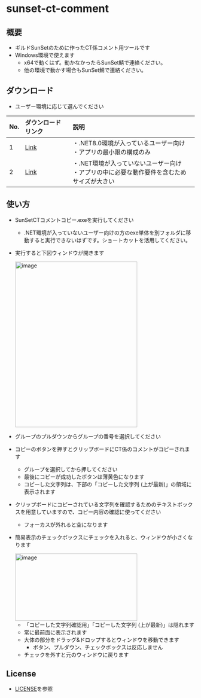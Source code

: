 # sunset-ct-comment

## 概要

* ギルドSunSetのために作ったCT係コメント用ツールです
* Windows環境で使えます
  * x64で動くはず。動かなかったらSunSet鯖で連絡ください。
  * 他の環境で動かす場合もSunSet鯖で連絡ください。

## ダウンロード

* ユーザー環境に応じて選んでください

| No. | ダウンロードリンク | 説明                               |
| :-- | :----------------- | :--------------------------------- |
| 1   | [Link](https://github.com/simon-mog/sunset-ct-comment/raw/main/downloads/SunSetCTComment_dotNET%E6%A7%8B%E7%AF%89%E6%B8%88%E3%81%BF%E7%92%B0%E5%A2%83%E5%90%91%E3%81%91.zip) | ・.NET8.0環境が入っているユーザー向け<br>・アプリの最小限の構成のみ |
| 2   | [Link](https://github.com/simon-mog/sunset-ct-comment/raw/main/downloads/SunSetCTComment_dotNET%E8%BE%BC%E3%81%BF.zip) | ・.NET環境が入っていないユーザー向け<br>・アプリの中に必要な動作要件を含むためサイズが大きい |

## 使い方

* SunSetCTコメントコピー.exeを実行してください
  * .NET環境が入っていないユーザー向けの方のexe単体を別フォルダに移動すると実行できないはずです。ショートカットを活用してください。
* 実行すると下図ウィンドウが開きます

  <img width="326" height="443" alt="image" src="https://github.com/user-attachments/assets/787b7be3-db82-4a4e-86ff-d2627d40de06" />

* グループのプルダウンからグループの番号を選択してください
* コピーのボタンを押すとクリップボードにCT係のコメントがコピーされます
  * グループを選択してから押してください
  * 最後にコピーが成功したボタンは薄黄色になります
  * コピーした文字列は、下部の「コピーした文字列 (上が最新)」の領域に表示されます
* クリップボードにコピーされている文字列を確認するためのテキストボックスを用意していますので、コピー内容の確認に使ってください
  * フォーカスが外れると空になります
* 簡易表示のチェックボックスにチェックを入れると、ウィンドウが小さくなります

  <img width="326" height="180" alt="image" src="https://github.com/user-attachments/assets/a9e71121-78aa-4ce4-bd8f-486f712bd033" />

  * 「コピーした文字列確認用」「コピーした文字列 (上が最新)」は隠れます
  * 常に最前面に表示されます
  * 大体の部分をドラッグ&ドロップするとウィンドウを移動できます
    * ボタン、プルダウン、チェックボックスは反応しません
  * チェックを外すと元のウィンドウに戻ります

## License

* [LICENSE](https://github.com/simon-mog/sunset-ct-comment/blob/main/LICENSE)を参照
